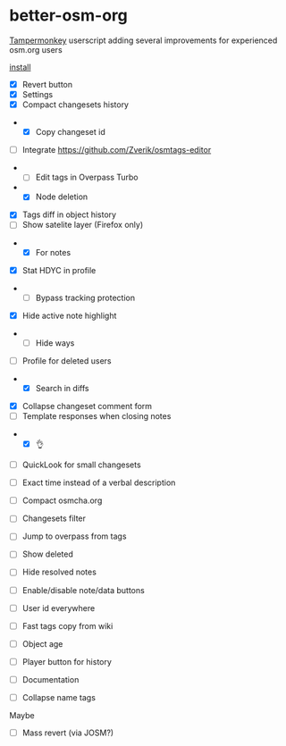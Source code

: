 # better-osm-org

[Tampermonkey](https://www.tampermonkey.net) userscript adding several improvements for experienced osm.org users

[install](https://raw.githubusercontent.com/deevroman/better-osm-org/master/better-osm-org.user.js)

- [x] Revert button
- [x] Settings
- [x] Compact changesets history
- + [x] Copy changeset id
- [ ] Integrate https://github.com/Zverik/osmtags-editor
- + [ ] Edit tags in Overpass Turbo
- + [x] Node deletion
- [x] Tags diff in object history
- [ ] Show satelite layer (Firefox only)
- + [x] For notes
- [x] Stat HDYC in profile
- + [ ] Bypass tracking protection
- [x] Hide active note highlight
- + [ ] Hide ways
- [ ] Profile for deleted users
- + [x] Search in diffs
- [x] Collapse changeset comment form
- [ ] Template responses when closing notes
- + [x] 👌
- [ ] QuickLook for small changesets
- [ ] Exact time instead of a verbal description
- [ ] Compact osmcha.org
- [ ] Changesets filter
- [ ] Jump to overpass from tags
- [ ] Show deleted
- [ ] Hide resolved notes
- [ ] Enable/disable note/data buttons
- [ ] User id everywhere
- [ ] Fast tags copy from wiki
- [ ] Object age
- [ ] Player button for history
- [ ] Documentation
- [ ] Collapse name tags


Maybe
- [ ] Mass revert (via JOSM?)
